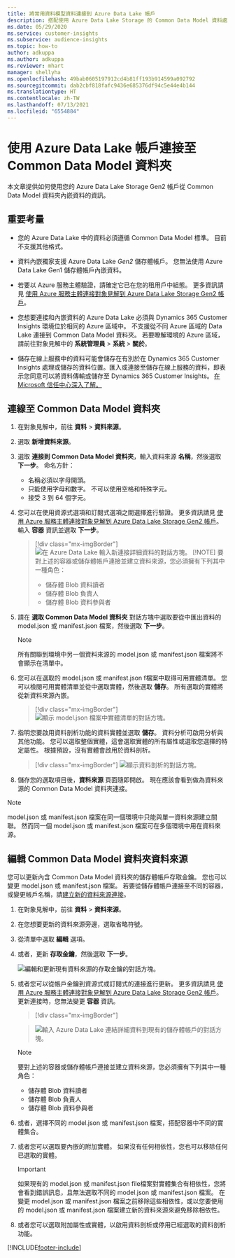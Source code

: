 ```yaml
---
title: 將常用資料模型資料連接到 Azure Data Lake 帳戶
description: 搭配使用 Azure Data Lake Storage 的 Common Data Model 資料處理。
ms.date: 05/29/2020
ms.service: customer-insights
ms.subservice: audience-insights
ms.topic: how-to
author: adkuppa
ms.author: adkuppa
ms.reviewer: mhart
manager: shellyha
ms.openlocfilehash: 49bab0605197912cd4b81ff193b914599a092792
ms.sourcegitcommit: dab2cbf818fafc9436e685376df94c5e44e4b144
ms.translationtype: HT
ms.contentlocale: zh-TW
ms.lasthandoff: 07/13/2021
ms.locfileid: "6554884"
---
```

# <a name="connect-to-a-common-data-model-folder-using-an-azure-data-lake-account"></a>使用 Azure Data Lake 帳戶連接至 Common Data Model 資料夾

本文章提供如何使用您的 Azure Data Lake Storage Gen2 帳戶從 Common Data Model 資料夾內嵌資料的資訊。

## <a name="important-considerations"></a>重要考量

- 您的 Azure Data Lake 中的資料必須遵循 Common Data Model 標準。 目前不支援其他格式。

- 資料內嵌獨家支援 Azure Data Lake *Gen2* 儲存體帳戶。 您無法使用 Azure Data Lake Gen1 儲存體帳戶內嵌資料。

- 若要以 Azure 服務主體驗證，請確定它已在您的租用戶中組態。 更多資訊請見 [使用 Azure 服務主體連接對象見解到 Azure Data Lake Storage Gen2 帳戶](connect-service-principal.md)。

- 您想要連接和內嵌資料的 Azure Data Lake 必須與 Dynamics 365 Customer Insights 環境位於相同的 Azure 區域中。 不支援從不同 Azure 區域的 Data Lake 連接到 Common Data Model 資料夾。 若要瞭解環境的 Azure 區域，請前往對象見解中的 **系統管理員** > **系統** > **關於**。

- 儲存在線上服務中的資料可能會儲存在有別於在 Dynamics 365 Customer Insights 處理或儲存的資料位置。匯入或連接至儲存在線上服務的資料，即表示您同意可以將資料傳輸或儲存至 Dynamics 365 Customer Insights。 [在 Microsoft 信任中心深入了解。](https://www.microsoft.com/trust-center)

## <a name="connect-to-a-common-data-model-folder"></a>連線至 Common Data Model 資料夾

1. 在對象見解中，前往 **資料** > **資料來源**。

1. 選取 **新增資料來源**。

1. 選取 **連接到 Common Data Model 資料夾**，輸入資料來源 **名稱**，然後選取 **下一步**。 命名方針： 
   - 名稱必須以字母開頭。
   - 只能使用字母和數字。 不可以使用空格和特殊字元。
   - 接受 3 到 64 個字元。

1. 您可以在使用資源式選項和訂閱式選項之間選擇進行驗證。 更多資訊請見 [使用 Azure 服務主體連接對象見解到 Azure Data Lake Storage Gen2 帳戶](connect-service-principal.md)。 輸入 **容器** 資訊並選取 **下一步**。
   > [!div class="mx-imgBorder"]
   > ![在 Azure Data Lake 輸入新連接詳細資料的對話方塊。](media/enter-new-storage-details.png)
   > [!NOTE]
   > 要對上述的容器或儲存體帳戶連接並建立資料來源，您必須擁有下列其中一種角色：
   >  - 儲存體 Blob 資料讀者
   >  - 儲存體 Blob 負責人
   >  - 儲存體 Blob 資料參與者

1. 請在 **選取 Common Data Model 資料夾** 對話方塊中選取要從中匯出資料的 model.json 或 manifest.json 檔案，然後選取 **下一步**。
   > [!NOTE]
   > 所有關聯到環境中另一個資料來源的 model.json 或 manifest.json 檔案將不會顯示在清單中。

1. 您可以在選取的 model.json 或 manifest.json f檔案中取得可用實體清單。 您可以檢閱可用實體清單並從中選取實體，然後選取 **儲存**。 所有選取的實體將從新資料來源內嵌。
   > [!div class="mx-imgBorder"]
   > ![顯示 model.json 檔案中實體清單的對話方塊。](media/review-entities.png)

8. 指明您要啟用資料剖析功能的資料實體並選取 **儲存**。 資料分析可啟用分析與其他功能。 您可以選取整個實體，這會選取實體的所有屬性或選取您選擇的特定屬性。 根據預設，沒有實體會啟用於資料剖析。
   > [!div class="mx-imgBorder"]
   > ![顯示資料剖析的對話方塊。](media/dataprofiling-entities.png)

9. 儲存您的選取項目後，**資料來源** 頁面隨即開啟。 現在應該會看到做為資料來源的 Common Data Model 資料夾連接。

> [!NOTE]
> model.json 或 manifest.json 檔案在同一個環境中只能與單一資料來源建立關聯。 然而同一個 model.json 或 manifest.json 檔案可在多個環境中用在資料來源。

## <a name="edit-a-common-data-model-folder-data-source"></a>編輯 Common Data Model 資料夾資料來源

您可以更新內含 Common Data Model 資料夾的儲存體帳戶存取金鑰。 您也可以變更 model.json 或 manifest.json 檔案。 若要從儲存體帳戶連接至不同的容器，或變更帳戶名稱，請[建立新的資料來源連接](#connect-to-a-common-data-model-folder)。

1. 在對象見解中，前往 **資料** > **資料來源**。

2. 在您想要更新的資料來源旁邊，選取省略符號。

3. 從清單中選取 **編輯** 選項。

4. 或者，更新 **存取金鑰**，然後選取 **下一步**。

   ![編輯和更新現有資料來源的存取金鑰的對話方塊。](media/edit-access-key.png)

5. 或者您可以從帳戶金鑰到資源式或訂閱式的連接進行更新。 更多資訊請見 [使用 Azure 服務主體連接對象見解到 Azure Data Lake Storage Gen2 帳戶](connect-service-principal.md)。 更新連接時，您無法變更 **容器** 資訊。
   > [!div class="mx-imgBorder"]

   > ![輸入 Azure Data Lake 連結詳細資料到現有的儲存體帳戶的對話方塊。](media/enter-existing-storage-details.png)

   > [!NOTE]
   > 要對上述的容器或儲存體帳戶連接並建立資料來源，您必須擁有下列其中一種角色：
   >  - 儲存體 Blob 資料讀者
   >  - 儲存體 Blob 負責人
   >  - 儲存體 Blob 資料參與者


6. 或者，選擇不同的 model.json 或 manifest.json 檔案，搭配容器中不同的實體集合。

7. 或者您可以選取要內嵌的附加實體。 如果沒有任何相依性，您也可以移除任何已選取的實體。

   > [!IMPORTANT]
   > 如果現有的 model.json 或 manifest.json file檔案對實體集合有相依性，您將會看到錯誤訊息，且無法選取不同的 model.json 或 manifest.json 檔案。 在變更 model.json 或 manifest.json 檔案之前移除這些相依性，或以您要使用的 model.json 或 manifest.json 檔案建立新的資料來源來避免移除相依性。

8. 或者您可以選取附加屬性或實體，以啟用資料剖析或停用已經選取的資料剖析功能。   


[!INCLUDE[footer-include](../includes/footer-banner.md)]
